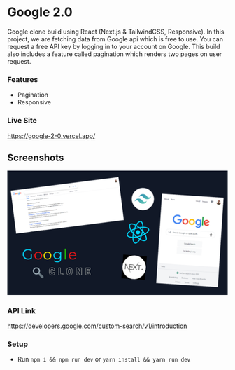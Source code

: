# Google 2.0

Google clone build using React (Next.js & TailwindCSS, Responsive). In this project, we are fetching data from Google api which is free to use. You can request a free API key by logging in to your account on Google.
This build also includes a feature called pagination which renders two pages on user request.

### Features

- Pagination
- Responsive

### Live Site

https://google-2-0.vercel.app/

## Screenshots

![Google Thumbnail](google_thumbnail.png)

### API Link

https://developers.google.com/custom-search/v1/introduction

### Setup

- Run `npm i && npm run dev` or `yarn install && yarn run dev`
